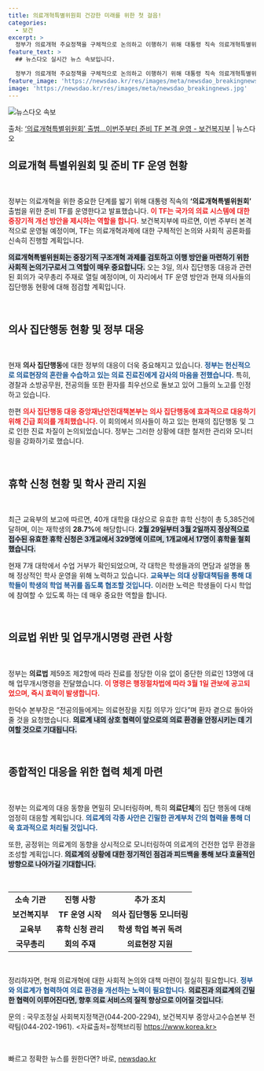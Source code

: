 ```yaml
---
title: 의료개혁특별위원회 건강한 미래를 위한 첫 걸음!
categories:
  - 보건
excerpt: >
  정부가 의료개혁 주요정책을 구체적으로 논의하고 이행하기 위해 대통령 직속 의료개혁특별위원회 출범을 위한 준비…
feature_text: >
  ## 뉴스다오 실시간 뉴스 속보입니다.

  정부가 의료개혁 주요정책을 구체적으로 논의하고 이행하기 위해 대통령 직속 의료개혁특별위원회 출범을 위한 준비…
feature_image: 'https://newsdao.kr/res/images/meta/newsdao_breakingnews.jpg'
image: 'https://newsdao.kr/res/images/meta/newsdao_breakingnews.jpg'
---
```


![뉴스다오 속보](https://newsdao.kr/res/images/meta/newsdao_breakingnews.jpg)

<p>출처: <a href="https://newsdao.kr/3267" rel="dofollow">‘의료개혁특별위원회’ 출범…이번주부터 준비 TF 본격 운영 - 보건복지부</a> | 뉴스다오</p>

<h2 data-ke-size="size26">의료개혁 특별위원회 및 준비 TF 운영 현황</h2>

<p data-ke-size="size16">&nbsp;</p>

정부는 의료개혁을 위한 중요한 단계를 밟기 위해 대통령 직속의 <b>‘의료개혁특별위원회’</b> 출범을 위한 준비 TF를 운영한다고 발표했습니다. <b><span style="color: #ee2323;">이 TF는 국가의 의료 시스템에 대한 중장기적 개선 방안을 제시하는 역할을 합니다.</span></b> 보건복지부에 따르면, 이번 주부터 본격적으로 운영될 예정이며, TF는 의료개혁과제에 대한 구체적인 논의와 사회적 공론화를 신속히 진행할 계획입니다. 

<b><span style="background-color: #21538527;">의료개혁특별위원회는 중장기적 구조개혁 과제를 검토하고 이행 방안을 마련하기 위한 사회적 논의기구로서 그 역할이 매우 중요합니다.</span></b> 오는 3일, 의사 집단행동 대응과 관련된 회의가 국무총리 주재로 열릴 예정이며, 이 자리에서 TF 운영 방안과 현재 의사들의 집단행동 현황에 대해 점검할 계획입니다. 

<p data-ke-size="size16">&nbsp;</p>

<h2 data-ke-size="size26">의사 집단행동 현황 및 정부 대응</h2>

<p data-ke-size="size16">&nbsp;</p>

현재 <b>의사 집단행동</b>에 대한 정부의 대응이 더욱 중요해지고 있습니다. <b><span style="color: #1a5490;">정부는 헌신적으로 의료현장의 혼란을 수습하고 있는 의료 진료진에게 감사의 마음을 전했습니다.</span></b> 특히, 경찰과 소방공무원, 전공의들 또한 환자를 최우선으로 돌보고 있어 그들의 노고를 인정하고 있습니다. 

한편 <b><span style="color: #ee2323;">의사 집단행동 대응 중앙재난안전대책본부는 의사 집단행동에 효과적으로 대응하기 위해 긴급 회의를 개최했습니다.</span></b> 이 회의에서 의사들이 하고 있는 현재의 집단행동 및 그로 인한 진료 차질이 논의되었습니다. 정부는 그러한 상황에 대한 철저한 관리와 모니터링을 강화하기로 했습니다. 

<p data-ke-size="size16">&nbsp;</p>

<h2 data-ke-size="size26">휴학 신청 현황 및 학사 관리 지원</h2>

<p data-ke-size="size16">&nbsp;</p>

최근 교육부의 보고에 따르면, 40개 대학을 대상으로 유효한 휴학 신청이 총 5,385건에 달하며, 이는 재학생의 <b>28.7%</b>에 해당합니다. <b><span style="background-color: #21538527;">2월 29일부터 3월 2일까지 정상적으로 접수된 유효한 휴학 신청은 3개교에서 329명에 이르며, 1개교에서 17명이 휴학을 철회했습니다.</span></b> 

현재 7개 대학에서 수업 거부가 확인되었으며, 각 대학은 학생들과의 면담과 설명을 통해 정상적인 학사 운영을 위해 노력하고 있습니다. <b><span style="color: #1a5490;">교육부는 의대 상황대책팀을 통해 대학들이 학생의 학업 복귀를 돕도록 협조할 것입니다.</span></b> 이러한 노력은 학생들이 다시 학업에 참여할 수 있도록 하는 데 매우 중요한 역할을 합니다. 

<p data-ke-size="size16">&nbsp;</p>

<h2 data-ke-size="size26">의료법 위반 및 업무개시명령 관련 사항</h2>

<p data-ke-size="size16">&nbsp;</p>

정부는 <b>의료법</b> 제59조 제2항에 따라 진료를 정당한 이유 없이 중단한 의료인 13명에 대해 업무개시명령을 전달했습니다. <b><span style="color: #ee2323;">이 명령은 행정절차법에 따라 3월 1일 관보에 공고되었으며, 즉시 효력이 발생합니다.</span></b> 

한덕수 본부장은 “전공의들에게는 의료현장을 지킬 의무가 있다”며 환자 곁으로 돌아와줄 것을 요청했습니다. <b><span style="background-color: #21538527;">의료계 내의 상호 협력이 앞으로의 의료 환경을 안정시키는 데 기여할 것으로 기대됩니다.</span></b> 

<p data-ke-size="size16">&nbsp;</p>

<h2 data-ke-size="size26">종합적인 대응을 위한 협력 체계 마련</h2>

<p data-ke-size="size16">&nbsp;</p>

정부는 의료계의 대응 동향을 면밀히 모니터링하며, 특히 <b>의료단체</b>의 집단 행동에 대해 엄정히 대응할 계획입니다. <b><span style="color: #1a5490;">의료계의 각종 사안은 긴밀한 관계부처 간의 협력을 통해 더욱 효과적으로 처리될 것입니다.</span></b> 

또한, 공정위는 의료계의 동향을 상시적으로 모니터링하여 의료계의 건전한 업무 환경을 조성할 계획입니다. <b><span style="background-color: #21538527;">의료계의 상황에 대한 정기적인 점검과 피드백을 통해 보다 효율적인 방향으로 나아가길 기대합니다.</span></b> 

<p data-ke-size="size16">&nbsp;</p>

<table style="width: 100%; border-collapse: collapse;">
<tr>
<td style="text-align: center; height: 17px;"><b>소속 기관</b></td>
<td style="text-align: center; height: 17px;"><b>진행 사항</b></td>
<td style="text-align: center; height: 17px;"><b>추가 조치</b></td>
</tr>
<tr>
<td style="text-align: center; height: 17px;"><b>보건복지부</b></td>
<td style="text-align: center; height: 17px;"><b>TF 운영 시작</b></td>
<td style="text-align: center; height: 17px;"><b>의사 집단행동 모니터링</b></td>
</tr>
<tr>
<td style="text-align: center; height: 17px;"><b>교육부</b></td>
<td style="text-align: center; height: 17px;"><b>휴학 신청 관리</b></td>
<td style="text-align: center; height: 17px;"><b>학생 학업 복귀 독려</b></td>
</tr>
<tr>
<td style="text-align: center; height: 17px;"><b>국무총리</b></td>
<td style="text-align: center; height: 17px;"><b>회의 주재</b></td>
<td style="text-align: center; height: 17px;"><b>의료현장 지원</b></td>
</tr>
</table>

<p data-ke-size="size16">&nbsp;</p>

정리하자면, 현재 의료개혁에 대한 사회적 논의와 대책 마련이 절실히 필요합니다. <b><span style="color: #1a5490;">정부와 의료계가 협력하여 의료 환경을 개선하는 노력이 필요합니다.</span></b> <b><span style="background-color: #21538527;">의료진과 의료계의 긴밀한 협력이 이루어진다면, 향후 의료 서비스의 질적 향상으로 이어질 것입니다.</span></b> 

문의 : 국무조정실 사회복지정책관(044-200-2294), 보건복지부 중앙사고수습본부 전략팀(044-202-1961). 
<자료출처=정책브리핑 https://www.korea.kr>

<p data-ke-size="size16">&nbsp;</p> 

빠르고 정확한 뉴스를 원한다면? 바로, <a href="https://newsdao.kr" rel="dofollow">newsdao.kr</a>


